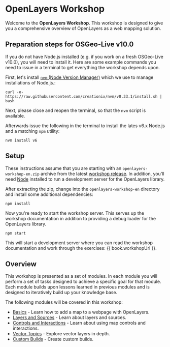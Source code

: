# OpenLayers Workshop

Welcome to the **OpenLayers Workshop**. This workshop is designed to give you a comprehensive overview of OpenLayers as a web mapping solution.

## Preparation steps for OSGeo-Live v10.0

If you do not have Node.js installed (e.g. if you work on a fresh OSGeo-Live v10.0), you will need to install it. Here are some example commands you need to issue in a terminal to get everything the workshop depends upon.

First, let's install [`nvm` (Node Version Manager)](https://github.com/creationix/nvm) which we use to manage installations of Node.js.:

    curl -o- https://raw.githubusercontent.com/creationix/nvm/v0.33.1/install.sh | bash

Next, please close and reopen the terminal, so that the `nvm` script is available.

Afterwards issue the following in the terminal to install the lates v6.x Node.js and a matching `npm` utility:

    nvm install v6

## Setup

These instructions assume that you are starting with an `openlayers-workshop-en.zip` archive from the latest [workshop release](https://github.com/openlayers/workshop/releases).  In addition, you'll need [Node](https://nodejs.org/) installed to run a development server for the OpenLayers library.

After extracting the zip, change into the `openlayers-workshop-en` directory and install some additional dependencies:

    npm install

Now you're ready to start the workshop server.  This serves up the workshop documentation in addition to providing a debug loader for the OpenLayers library.

    npm start

This will start a development server where you can read the workshop documentation and work through the exercises: {{ book.workshopUrl }}.

## Overview

This workshop is presented as a set of modules.  In each module you will perform a set of tasks designed to achieve a specific goal for that module.  Each module builds upon lessons learned in previous modules and is designed to iteratively build up your knowledge base.

The following modules will be covered in this workshop:

* [Basics](basics/README.md) - Learn how to add a map to a webpage with OpenLayers.
* [Layers and Sources](layers/README.md) - Learn about layers and sources.
* [Controls and Interactions](controls/README.md) - Learn about using map controls and interactions.
* [Vector Topics](vector/README.md) - Explore vector layers in depth.
* [Custom Builds](custom-builds/README.md) - Create custom builds.
